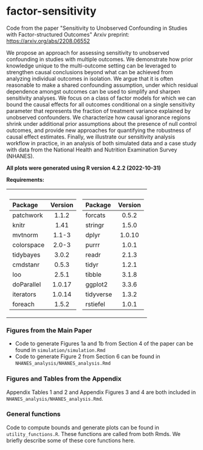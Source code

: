 # factor-sensitivity
Code from the paper "Sensitivity to Unobserved Confounding in Studies with Factor-structured Outcomes"
Arxiv preprint: https://arxiv.org/abs/2208.06552

We propose an approach for assessing sensitivity to unobserved confounding in studies with multiple outcomes. We demonstrate how prior knowledge unique to the multi-outcome setting can be leveraged to strengthen causal conclusions beyond what can be achieved from analyzing individual outcomes in isolation. We argue that it is often reasonable to make a shared confounding assumption, under which residual dependence amongst outcomes can be used to simplify and sharpen sensitivity analyses. We focus on a class of factor models for which we can bound the causal effects for all outcomes conditional on a single sensitivity parameter that represents the fraction of treatment variance explained by unobserved confounders. We characterize how causal ignorance regions shrink under additional prior assumptions about the presence of null control outcomes, and provide new approaches for quantifying the robustness of causal effect estimates. Finally, we illustrate our sensitivity analysis workflow in practice, in an analysis of both simulated data and a case study with data from the National Health and Nutrition Examination Survey (NHANES).

**All plots were generated using R version 4.2.2 (2022-10-31)**

**Requirements:**
<table>
<tr><th> </th><th></th></tr>
<tr><td>

| Package   | Version |
|:----------|:-------:|
| patchwork |  1.1.2  |
| knitr     |  1.41   |
| mvtnorm   |  1.1-3  |
| colorspace|  2.0-3  |
| tidybayes |  3.0.2  |
| cmdstanr  |  0.5.3  |
| loo | 2.5.1 |
| doParallel | 1.0.17|
| iterators | 1.0.14|
| foreach | 1.5.2 |

  
  </td><td>

| Package   | Version |
|:----------|:-------:|
| forcats   |  0.5.2  |
| stringr   |  1.5.0  |
| dplyr     | 1.0.10  |
| purrr     |  1.0.1  |
| readr     |  2.1.3  |
| tidyr     |  1.2.1  |
| tibble    |  3.1.8  |
| ggplot2   |  3.3.6  |
| tidyverse |  1.3.2  |
 |rstiefel | 1.0.1 |

  </td></tr> </table>


### Figures from the Main Paper
- Code to generate Figures 1a and 1b from Section 4 of the paper can be found in `simulation/simulation.Rmd`
- Code to generate Figure 2 from Section 6 can be found in `NHANES_analysis/NHANES_analysis.Rmd`

### Figures and Tables from the Appendix

Appendix Tables 1 and 2 and Appendix Figures 3 and 4 are both included in `NHANES_analysis/NHANES_analysis.Rmd`.

### General functions
Code to compute bounds and generate plots can be found in `utility_functions.R`.  These functions are called from both Rmds.  We briefly describe some of these core functions here.
